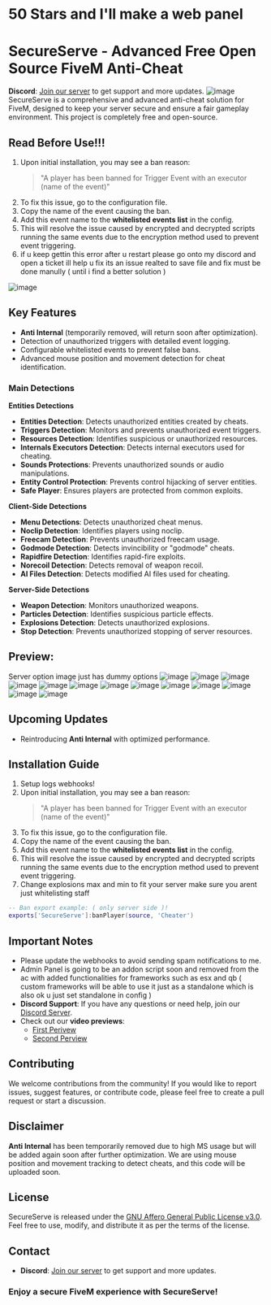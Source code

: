 # 50 Stars and I'll make a web panel 
# SecureServe - Advanced Free Open Source FiveM Anti-Cheat
**Discord**: [Join our server](https://discord.gg/z6qGGtbcr4) to get support and more updates.
![image](https://github.com/user-attachments/assets/5b7be81d-46d0-44cf-9d62-4e8e926bdfac)
SecureServe is a comprehensive and advanced anti-cheat solution for FiveM, designed to keep your server secure and ensure a fair gameplay environment. This project is completely free and open-source.

## Read Before Use!!!
1. Upon initial installation, you may see a ban reason:
   > "A player has been banned for Trigger Event with an executor (name of the event)"
2. To fix this issue, go to the configuration file.
3. Copy the name of the event causing the ban.
4. Add this event name to the **whitelisted events list** in the config.
5. This will resolve the issue caused by encrypted and decrypted scripts running the same events due to the encryption method used to prevent event triggering.
6. if u keep gettin this error after u restart please go onto my discord and open a ticket ill help u fix its an issue realted to save file and fix must be done manully ( until i find a better solution )
   
![image](https://github.com/user-attachments/assets/17c9a0e1-f8d3-4c13-a208-c5983e1b6e21)


## Key Features
- **Anti Internal** (temporarily removed, will return soon after optimization).
- Detection of unauthorized triggers with detailed event logging.
- Configurable whitelisted events to prevent false bans.
- Advanced mouse position and movement detection for cheat identification.

### Main Detections
**Entities Detections**
- **Entities Detection**: Detects unauthorized entities created by cheats.
- **Triggers Detection**: Monitors and prevents unauthorized event triggers.
- **Resources Detection**: Identifies suspicious or unauthorized resources.
- **Internals Executors Detection**: Detects internal executors used for cheating.
- **Sounds Protections**: Prevents unauthorized sounds or audio manipulations.
- **Entity Control Protection**: Prevents control hijacking of server entities.
- **Safe Player**: Ensures players are protected from common exploits.

**Client-Side Detections**
- **Menu Detections**: Detects unauthorized cheat menus.
- **Noclip Detection**: Identifies players using noclip.
- **Freecam Detection**: Prevents unauthorized freecam usage.
- **Godmode Detection**: Detects invincibility or "godmode" cheats.
- **Rapidfire Detection**: Identifies rapid-fire exploits.
- **Norecoil Detection**: Detects removal of weapon recoil.
- **AI Files Detection**: Detects modified AI files used for cheating.

**Server-Side Detections**
- **Weapon Detection**: Monitors unauthorized weapons.
- **Particles Detection**: Identifies suspicious particle effects.
- **Explosions Detection**: Detects unauthorized explosions.
- **Stop Detection**: Prevents unauthorized stopping of server resources.

## Preview: 
Server option image just has dummy options
![image](https://github.com/user-attachments/assets/17db7796-9602-474a-9549-e2fb7b701a22)
![image](https://github.com/user-attachments/assets/5ec653eb-6fdd-47ce-9e4a-d727fb449aa2)
![image](https://github.com/user-attachments/assets/4d5864d8-a984-4b89-bce6-7c26a74264f2)
![image](https://github.com/user-attachments/assets/19745935-d0e8-460a-af98-944ca078ee8e)
![image](https://github.com/user-attachments/assets/e680de5d-eef3-44b0-bf47-65b5397a1b55)
![image](https://github.com/user-attachments/assets/93aae8da-67ae-43c4-bdff-e7f3ecc1adb0) 
![image](https://github.com/user-attachments/assets/6d381556-3273-4b45-b2c6-fd1e07c836b9)
![image](https://github.com/user-attachments/assets/f7f51ae5-0229-4261-a91f-525cd64afd6d)
![image](https://github.com/user-attachments/assets/7ff2e07e-5f4c-4caa-b308-fedb87e44aa3)
![image](https://github.com/user-attachments/assets/7a73d5ec-bd6f-441e-9761-7f4734d8c471)
![image](https://github.com/user-attachments/assets/14964ca5-85eb-4df1-8aa1-b8b000790d8c)
![image](https://github.com/user-attachments/assets/788300fa-0c1b-4361-bf84-c0d066af9cba)
![image](https://github.com/user-attachments/assets/74bbe83a-1967-4f2f-8ec6-0b9bc85604eb)

## Upcoming Updates
- Reintroducing **Anti Internal** with optimized performance.
  
## Installation Guide
1. Setup logs webhooks!
2. Upon initial installation, you may see a ban reason:
   > "A player has been banned for Trigger Event with an executor (name of the event)"
3. To fix this issue, go to the configuration file.
4. Copy the name of the event causing the ban.
5. Add this event name to the **whitelisted events list** in the config.
6. This will resolve the issue caused by encrypted and decrypted scripts running the same events due to the encryption method used to prevent event triggering.
7. Change explosions max and min to fit your server make sure you arent just whitelisting staff
```lua
-- Ban export example: ( only server side )!
exports['SecureServe']:banPlayer(source, 'Cheater')
```

## Important Notes
- Please update the webhooks to avoid sending spam notifications to me.
- Admin Panel is going to be an addon script soon and removed from the ac with added functionalities for frameworks such as esx and qb ( custom frameworks will be able to use it just as a standalone which is also ok u just set standalone in config )
- **Discord Support**: If you have any questions or need help, join our [Discord Server](https://discord.gg/z6qGGtbcr4).
- Check out our **video previews**:
  - [First Perivew](https://www.youtube.com/watch?v=xgFFfGNQehk)
  - [Second Perview](https://youtu.be/BfSHgVtE3eE)

## Contributing
We welcome contributions from the community! If you would like to report issues, suggest features, or contribute code, please feel free to create a pull request or start a discussion.

## Disclaimer
**Anti Internal** has been temporarily removed due to high MS usage but will be added again soon after further optimization. We are using mouse position and movement tracking to detect cheats, and this code will be uploaded soon.

## License
SecureServe is released under the [GNU Affero General Public License v3.0](https://www.gnu.org/licenses/agpl-3.0.en.html). Feel free to use, modify, and distribute it as per the terms of the license.

## Contact
- **Discord**: [Join our server](https://discord.gg/z6qGGtbcr4) to get support and more updates.

### Enjoy a secure FiveM experience with SecureServe!
